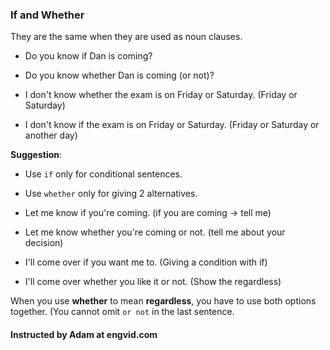 ### If and Whether

They are the same when they are used as noun clauses.
- Do you know if Dan is coming?
- Do you know whether Dan is coming (or not)?

- I don't know whether the exam is on Friday or Saturday. (Friday or Saturday)
- I don't know if the exam is on Friday or Saturday. (Friday or Saturday or another day)

**Suggestion**:
- Use `if` only for conditional sentences.
- Use `whether` only for giving 2 alternatives.

- Let me know if you're coming. (if you are coming -> tell me)
- Let me know whether you're coming or not. (tell me about your decision)

- I'll come over if you want me to. (Giving a condition with if)
- I'll come over whether you like it or not. (Show the regardless)

When you use **whether** to mean **regardless**, you have to use both options together. (You cannot omit `or not` in the last sentence.

#### Instructed by Adam at engvid.com
